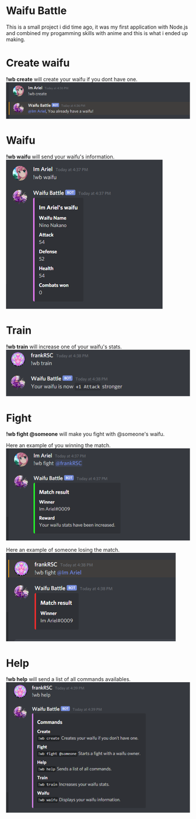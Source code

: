 # Waifu Battle
This is a small project i did time ago, it was my first application
with Node.js and combined my progamming skills with anime and this
is what i ended up making.

# Create waifu
**!wb create** will create your waifu if you dont have one.
![Create Waifu](/Images/Create_Waifu.png)

# Waifu
**!wb waifu** will send your waifu's information.
![Get Waifu](/Images/Get_Waifu.png)

# Train
**!wb train** will increase one of your waifu's stats.
![Train waifu](/Images/Train_Waifu.png)

# Fight
**!wb fight @someone** will make you fight with @someone's waifu.

Here an example of you winning the match.
![Wining match](/Images/Winning_fight.png)

Here an example of someone losing the match.
![Losing match](/Images/Losing_fight.png)

# Help
**!wb help** will send a list of all commands availables.
![Get all commands](/Images/Help.png)




